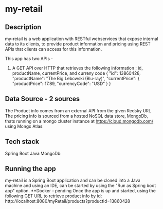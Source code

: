 # my-retail

## Description
my-retail is a web application with RESTful webservices that expose internal data to its clients, to provide product information and pricing using REST APIs that clients can access for this information.


This app has two APIs - 
1. A GET API over HTTP that retrieves the following information : id, productName, currentPrice, and curreny code
    {
        "id": 13860428,
        "productName": "The Big Lebowski (Blu-ray)",
        "currentPrice": {
            "productPrice": 17.89,
            "currencyCode": "USD"
        }
    }
    

## Data Source - 2 sources
The Product info comes from an external API from the given Redsky URL
The pricing info is sourced from a hosted NoSQL data store, MongoDb, thats running on a mongo cluster instance at https://cloud.mongodb.com/ using Mongo Atlas

## Tech stack
Spring Boot
Java
MongoDb

## Running the app
my-retail is a Spring Boot application and can be cloned into a Java machine and using an IDE, can be started by using the "Run as Spring boot app" option.
**Docker - pending
Once the app is up and started, using the following GET URL to retrieve product info by id:
http://localhost:8080/myRetail/products?productId=13860428




